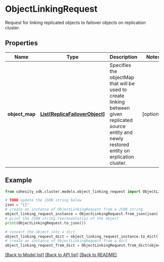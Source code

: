 # ObjectLinkingRequest

Request for linking replicated objects to failover objects on replication cluster.

## Properties

Name | Type | Description | Notes
------------ | ------------- | ------------- | -------------
**object_map** | [**List[ReplicaFailoverObject]**](ReplicaFailoverObject.md) | Specifies the objectMap that will be used to create linking between given replicated source entity and newly restored entity on erplication cluster. | [optional] 

## Example

```python
from cohesity_sdk.cluster.models.object_linking_request import ObjectLinkingRequest

# TODO update the JSON string below
json = "{}"
# create an instance of ObjectLinkingRequest from a JSON string
object_linking_request_instance = ObjectLinkingRequest.from_json(json)
# print the JSON string representation of the object
print(ObjectLinkingRequest.to_json())

# convert the object into a dict
object_linking_request_dict = object_linking_request_instance.to_dict()
# create an instance of ObjectLinkingRequest from a dict
object_linking_request_from_dict = ObjectLinkingRequest.from_dict(object_linking_request_dict)
```
[[Back to Model list]](../README.md#documentation-for-models) [[Back to API list]](../README.md#documentation-for-api-endpoints) [[Back to README]](../README.md)


